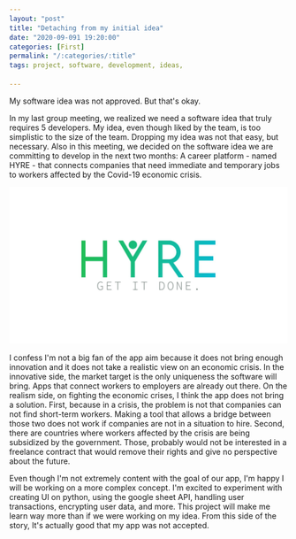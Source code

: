 ```yaml
---
layout: "post"
title: "Detaching from my initial idea"
date: "2020-09-091 19:20:00"
categories: [First]
permalink: "/:categories/:title"
tags: project, software, development, ideas,

---
```


My software idea was not approved. But that's okay.

In my last group meeting, we realized we need a software idea that truly requires 5 developers. My idea, even though liked by the team, is too simplistic to the size of the team. Dropping my idea was not that easy, but necessary. Also in this meeting, we decided on the software idea we are committing to develop in the next two months: A career platform - named HYRE - that connects companies that need immediate and temporary jobs to workers affected by the Covid-19 economic crisis.

![App log](/images/2020-09-06-HyreAppLogo.jfif)

I confess I'm not a big fan of the app aim because it does not bring enough innovation and it does not take a realistic view on an economic crisis. In the innovative side, the market target is the only uniqueness the software will bring. Apps that connect workers to employers are already out there. On the realism side, on fighting the economic crises, I think the app does not bring a solution. First, because in a crisis, the problem is not that companies can not find short-term workers. Making a tool that allows a bridge between those two does not work if companies are not in a situation to hire. Second, there are countries where workers affected by the crisis are being subsidized by the government. Those, probably would not be interested in a freelance contract that would remove their rights and give no perspective about the future.

Even though I'm not extremely content with the goal of our app, I'm happy I will be working on a more complex concept. I'm excited to experiment with creating UI on python, using the google sheet API, handling user transactions, encrypting user data, and more. This project will make me learn way more than if we were working on my idea. From this side of the story, It's actually good that my app was not accepted.
